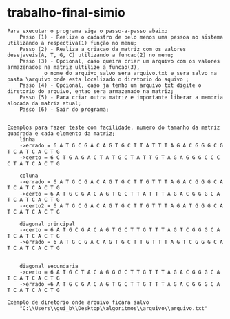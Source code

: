 # trabalho-final-simio
	
	Para executar o programa siga o passo-a-passo abaixo
		Passo (1) - Realize o cadastro de pelo menos uma pessoa no sistema utilizando a respectiva(1) função no menu;
		Passo (2) - Realiza a criacao da matriz com os valores desejaveis(A, T, G, C) utilizando a funcao(2) no menu;
		Passo (3) - Opcional, caso queira criar um arquivo com os valores armazenados na matriz ultilize a funcao(3),
			    o nome do arquivo salvo sera arquivo.txt e sera salvo na pasta \arquivo onde esta localizado o diretorio do aquivo ;
		Passo (4) - Opcional, caso ja tenho um arquivo txt digite o diretorio do arquivo, entao sera armazenado na matriz;
		Passo (5) - Para criar outra matriz e importante liberar a memoria alocada da matriz atual;
		Passo (6) - Sair do programa;
		
		
  	Exemplos para fazer teste com facilidade, numero do tamanho da matriz quadrada e cada elemento da matriz;
		linha
		->errado = 6 A T G C G A C A G T G C T T A T T T A G A C G G G C G T C A T C A C T G
		->certo = 6 C T G A G A C T A T G C T A T T G T A G A G G G C C C C T A T C A C T G

		coluna
		->errado = 6 A T G C G A C A G T G C T T G T T T A G A C G G G C A T C A T C A C T G
		->certo = 6 A T G C G A C A G T G C T T A T T T A G A C G G G C A T C A T C A C T G
		->certo2 = 6 A T G C G A C A G T G C T T G T T T A G A T G G G C A T C A T C A C T G

		diagonal principal
		->certo = 6 A T G C G A C A G T G C T T G T T T A G T C G G G C A T C A T C A C T G
		->errado = 6 A T G C G A C A G T G C T T G T T T A G T C G G G C A T C A T C A C T G 


		diagonal secundaria
		->certo = 6 A T G C T A C A G G G C T T G T T T A G A C G G G C A T C A T C A C T G
		->errado =6 A T G C G A C A G T G C T T G T T T A G A C G G G C A T C A T C A C T G
		
	Exemplo de diretorio onde arquivo ficara salvo
		"C:\\Users\\gui_b\\Desktop\\algoritmos\\arquivo\\arquivo.txt"
		
		
